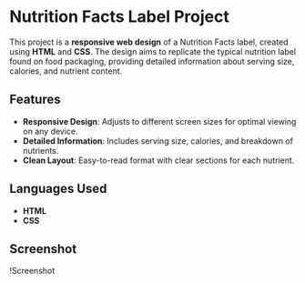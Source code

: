# Nutrition Facts Label Project

This project is a **responsive web design** of a Nutrition Facts label, created using **HTML** and **CSS**. The design aims to replicate the typical nutrition label found on food packaging, providing detailed information about serving size, calories, and nutrient content.

## Features
- **Responsive Design**: Adjusts to different screen sizes for optimal viewing on any device.
- **Detailed Information**: Includes serving size, calories, and breakdown of nutrients.
- **Clean Layout**: Easy-to-read format with clear sections for each nutrient.

## Languages Used
- **HTML**
- **CSS**

## Screenshot
!Screenshot
